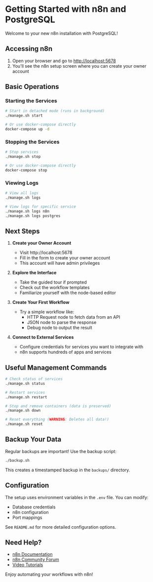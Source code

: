 # Getting Started with n8n and PostgreSQL

Welcome to your new n8n installation with PostgreSQL!

## Accessing n8n

1. Open your browser and go to [http://localhost:5678](http://localhost:5678)
2. You'll see the n8n setup screen where you can create your owner account

## Basic Operations

### Starting the Services
```bash
# Start in detached mode (runs in background)
./manage.sh start

# Or use docker-compose directly
docker-compose up -d
```

### Stopping the Services
```bash
# Stop services
./manage.sh stop

# Or use docker-compose directly
docker-compose stop
```

### Viewing Logs
```bash
# View all logs
./manage.sh logs

# View logs for specific service
./manage.sh logs n8n
./manage.sh logs postgres
```

## Next Steps

1. **Create your Owner Account**
   - Visit http://localhost:5678
   - Fill in the form to create your owner account
   - This account will have admin privileges

2. **Explore the Interface**
   - Take the guided tour if prompted
   - Check out the workflow templates
   - Familiarize yourself with the node-based editor

3. **Create Your First Workflow**
   - Try a simple workflow like:
     * HTTP Request node to fetch data from an API
     * JSON node to parse the response
     * Debug node to output the result

4. **Connect to External Services**
   - Configure credentials for services you want to integrate with
   - n8n supports hundreds of apps and services

## Useful Management Commands

```bash
# Check status of services
./manage.sh status

# Restart services
./manage.sh restart

# Stop and remove containers (data is preserved)
./manage.sh down

# Reset everything (WARNING: Deletes all data!)
./manage.sh reset
```

## Backup Your Data

Regular backups are important! Use the backup script:
```bash
./backup.sh
```

This creates a timestamped backup in the `backups/` directory.

## Configuration

The setup uses environment variables in the `.env` file. You can modify:
- Database credentials
- n8n configuration
- Port mappings

See `README.md` for more detailed configuration options.

## Need Help?

- [n8n Documentation](https://docs.n8n.io)
- [n8n Community Forum](https://community.n8n.io)
- [Video Tutorials](https://www.youtube.com/c/n8n-io)

Enjoy automating your workflows with n8n!